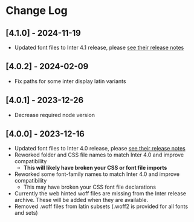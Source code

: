 # Change Log

## [4.1.0] - 2024-11-19

- Updated font files to Inter 4.1 release, please [see their release notes](https://github.com/rsms/inter/releases/tag/v4.1)

## [4.0.2] - 2024-02-09

- Fix paths for some inter display latin variants

## [4.0.1] - 2023-12-26

- Decrease required node version

## [4.0.0] - 2023-12-16

- Updated font files to Inter 4.0 release, please [see their release notes](https://github.com/rsms/inter/releases/tag/v4.0)
- Reworked folder and CSS file names to match Inter 4.0 and improve compatibility
  - **This will likely have broken your CSS or font file imports**
- Reworked some font-family names to match Inter 4.0 and improve compatibility
  - This may have broken your CSS font file declarations
- Currently the web hinted woff files are missing from the Inter release archive. These will be added when they are available.
- Removed .woff files from latin subsets (.woff2 is provided for all fonts and sets)
